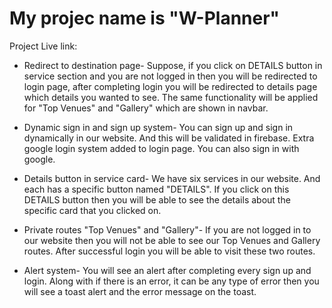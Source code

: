# My projec name is "W-Planner"
Project Live link:

* Redirect to destination page-
  Suppose, if you click on DETAILS button in service section and you are not logged in then you will be redirected to login page, after completing login you will be redirected to details page which details you wanted to see.
  The same functionality will be applied for "Top Venues" and "Gallery" which are shown in navbar.

* Dynamic sign in and sign up system-
  You can sign up and sign in dynamically in our website. And this will be validated in firebase. Extra google login system added to login page. You can also sign in with google.

* Details button in service card-
  We have six services in our website. And each has a specific button named "DETAILS". If you click on this DETAILS button then you will be able to see the details about the specific card that you clicked on.

* Private routes "Top Venues" and "Gallery"-
  If you are not logged in to our website then you will not be able to see our Top Venues and Gallery routes. After successful login you will be able to visit these two routes.

* Alert system-
  You will see an alert after completing every sign up and login. Along with if there is an error, it can be any type of error then you will see a toast alert and the error message on the toast.


